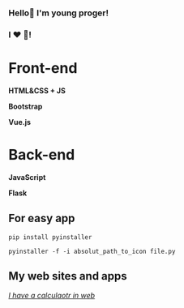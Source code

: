 ### Hello👋 I'm young proger!
### I ❤ 🐍!
# Front-end

**HTML&CSS + JS**

**Bootstrap**

**Vue.js**

# Back-end

**JavaScript**

**Flask**
## For easy app
``pip install pyinstaller``

``pyinstaller -f -i absolut_path_to_icon file.py``
## My web sites and apps
[_I have a calculaotr in web_](https://calculatorbyyourun.netlify.app/)
<!--
**Yourun-proger/Yourun-proger** is a ✨ _special_ ✨ repository because its `README.md` (this file) appears on your GitHub profile.

Here are some ideas to get you started:

- 🔭 I’m currently working on ...
- 🌱 I’m currently learning ...
- 👯 I’m looking to collaborate on ...
- 🤔 I’m looking for help with ...
- 💬 Ask me about ...
- 📫 How to reach me: ...
- 😄 Pronouns: ...
- ⚡ Fun fact: ...
-->
